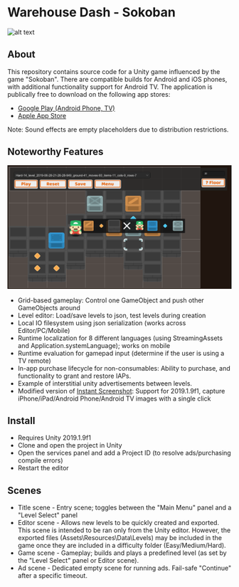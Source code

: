 # Warehouse Dash - Sokoban

![alt text](Graphite.Unity.Sokoban\Sokoban.UnityClient\Assets\Resources\Images\app_marketIos-1024.png "Logo Splash")


## About

This repository contains source code for a Unity game influenced by the game "Sokoban". There are compatible builds for Android and iOS phones, with additional functionality support for Android TV. The application is publically free to download on the following app stores:

* [Google Play (Android Phone, TV)](https://play.google.com/store/apps/details?id=gg.graphite.sokoban)
* [Apple App Store](https://apps.apple.com/us/app/warehouse-dash/id1471253538?ls=1)

Note: Sound effects are empty placeholders due to distribution restrictions.


## Noteworthy Features

![alt text](Screenshots/editor.png "Level Editor")

* Grid-based gameplay: Control one GameObject and push other GameObjects around
* Level editor: Load/save levels to json, test levels during creation
* Local IO filesystem using json serialization (works across Editor/PC/Mobile)
* Runtime localization for 8 different languages (using StreamingAssets and Application.systemLanguage); works on mobile
* Runtime evaluation for gamepad input (determine if the user is using a TV remote)
* In-app purchase lifecycle for non-consumables: Ability to purchase, and functionality to grant and restore IAPs.
* Example of interstitial unity advertisements between levels.
* Modified version of [Instant Screenshot](https://assetstore.unity.com/packages/tools/instant-screenshot-24122): Support for 2019.1.9f1, capture iPhone/iPad/Android Phone/Android TV images with a single click

## Install

* Requires Unity 2019.1.9f1
* Clone and open the project in Unity
* Open the services panel and add a Project ID (to resolve ads/purchasing compile errors)
* Restart the editor

## Scenes

* Title scene - Entry scene; toggles between the "Main Menu" panel and a "Level Select" panel
* Editor scene - Allows new levels to be quickly created and exported. This scene is intended to be ran only from the Unity editor. However, the exported files (Assets\Resources\Data\Levels) may be included in the game once they are included in a difficulty folder (Easy/Medium/Hard).
* Game scene - Gameplay; builds and plays a predefined level (as set by the "Level Select" panel or Editor scene).
* Ad scene - Dedicated empty scene for running ads. Fail-safe "Continue" after a specific timeout.
